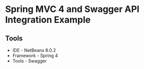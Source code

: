 Spring MVC 4 and Swagger API Integration Example
===================

Tools
-------------------
* IDE - NetBeans 8.0.2
* Framework - Spring 4
* Tools - Swagger 

